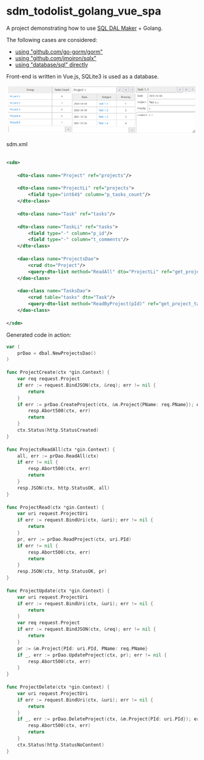 # sdm_todolist_golang_vue_spa

A project demonstrating how to use [SQL DAL Maker](https://github.com/panedrone/sqldalmaker) + Golang.

The following cases  are considered:

* [using "github.com/go-gorm/gorm"](./gorm)
* [using "github.com/jmoiron/sqlx"](./sqlx)
* [using "database/sql" directly](./no_orm)

Front-end is written in Vue.js, SQLite3 is used as a database.

![demo-go.png](demo-go.png)

sdm.xml

```xml

<sdm>

    <dto-class name="Project" ref="projects"/>

    <dto-class name="ProjectLi" ref="projects">
        <field type="int64$" column="p_tasks_count"/>
    </dto-class>

    <dto-class name="Task" ref="tasks"/>

    <dto-class name="TaskLi" ref="tasks">
        <field type="-" column="p_id"/>
        <field type="-" column="t_comments"/>
    </dto-class>

    <dao-class name="ProjectsDao">
        <crud dto="Project"/>
        <query-dto-list method="ReadAll" dto="ProjectLi" ref="get_projects.sql"/>
    </dao-class>

    <dao-class name="TasksDao">
        <crud table="tasks" dto="Task"/>
        <query-dto-list method="ReadByProject(pId)" ref="get_project_tasks.sql" dto="TaskLi"/>
    </dao-class>

</sdm>
```

Generated code in action:

```go
var (
	prDao = dbal.NewProjectsDao()
)

func ProjectCreate(ctx *gin.Context) {
	var req request.Project
	if err := request.BindJSON(ctx, &req); err != nil {
		return
	}
	if err := prDao.CreateProject(ctx, &m.Project{PName: req.PName}); err != nil {
		resp.Abort500(ctx, err)
		return
	}
	ctx.Status(http.StatusCreated)
}

func ProjectsReadAll(ctx *gin.Context) {
	all, err := prDao.ReadAll(ctx)
	if err != nil {
		resp.Abort500(ctx, err)
		return
	}
	resp.JSON(ctx, http.StatusOK, all)
}

func ProjectRead(ctx *gin.Context) {
	var uri request.ProjectUri
	if err := request.BindUri(ctx, &uri); err != nil {
		return
	}
	pr, err := prDao.ReadProject(ctx, uri.PId)
	if err != nil {
		resp.Abort500(ctx, err)
		return
	}
	resp.JSON(ctx, http.StatusOK, pr)
}

func ProjectUpdate(ctx *gin.Context) {
	var uri request.ProjectUri
	if err := request.BindUri(ctx, &uri); err != nil {
		return
	}
	var req request.Project
	if err := request.BindJSON(ctx, &req); err != nil {
		return
	}
	pr := &m.Project{PId: uri.PId, PName: req.PName}
	if _, err := prDao.UpdateProject(ctx, pr); err != nil {
		resp.Abort500(ctx, err)
	}
}

func ProjectDelete(ctx *gin.Context) {
	var uri request.ProjectUri
	if err := request.BindUri(ctx, &uri); err != nil {
		return
	}
	if _, err := prDao.DeleteProject(ctx, &m.Project{PId: uri.PId}); err != nil {
		resp.Abort500(ctx, err)
		return
	}
	ctx.Status(http.StatusNoContent)
}
```
